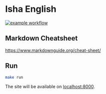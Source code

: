 # Isha English

[![example workflow](https://github.com/AlexFreik/isha-english/actions/workflows/ci.yml/badge.svg)](https://alexfreik.github.io/isha-english/)

## Markdown Cheatsheet
https://www.markdownguide.org/cheat-sheet/

## Run

```zsh
make run
```

The site will be available on [localhost:8000](http://localhost:8000).
